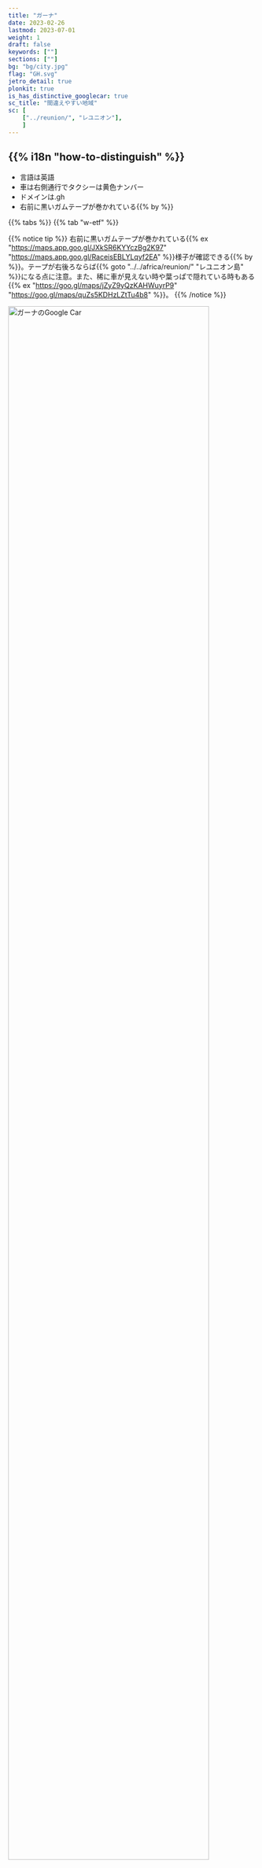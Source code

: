 ```yaml
---
title: "ガーナ"
date: 2023-02-26
lastmod: 2023-07-01
weight: 1
draft: false
keywords: [""]
sections: [""]
bg: "bg/city.jpg"
flag: "GH.svg"
jetro_detail: true
plonkit: true
is_has_distinctive_googlecar: true
sc_title: "間違えやすい地域"
sc: [
    ["../reunion/", "レユニオン"],
    ]
---
```


<div class="main-desciption country-description">
    <h2 class="section-title">{{% i18n "how-to-distinguish" %}}</h2>
    <ul class="rule-list">
        <li>言語は<span class="quiz">英語</span></li>
        <li>車は<span class="quiz">右側</span>通行でタクシーは<span class="quiz">黄</span>色ナンバー</li>
        <li>ドメインは<span class="quiz">.gh</span></li>
        <li>右前に<span class="quiz">黒いガムテープが巻かれている</span>{{% by %}}</li>
    </ul>
</div>

{{% tabs %}}
{{% tab "w-etf" %}}


{{% notice tip %}}
右前に<span class="quiz">黒いガムテープが巻かれている</span>{{% ex "https://maps.app.goo.gl/JXkSR6KYYczBg2K97" "https://maps.app.goo.gl/RaceisEBLYLqyf2EA" %}}様子が確認できる{{% by %}}。テープが右後ろならば{{% goto "../../africa/reunion/" "レユニオン島" %}}になる点に注意。また、稀に車が見えない時や葉っぱで隠れている時もある{{% ex "https://goo.gl/maps/jZyZ9yQzKAHWuyrP9" "https://goo.gl/maps/quZs5KDHzLZtTu4b8" %}}。
{{% /notice %}}

<div class="googlemap-if unclickable no-margin">
<img src="./google-car.jpg" width="90%" alt="ガーナのGoogle Car" />
</div>
<div class="googlemap-if unclickable no-margin">
<img src="./gc-bar.jpg" width="60%">
</div>


<div class="googlemap-if" style="font-size:0.8em;">
<a href="https://twitter.com/fortune_sibanda">@fortune_sibanda のツイート</a>より
</div>

{{% notice note %}}
下を向けば右前に<span class="quiz">黒いガムテープが巻かれている</span>のが見つかるはず。
{{% /notice %}}


<div class="googlemap-if no-margin">
<iframe src="https://www.google.com/maps/embed?pb=!4v1691936131460!6m8!1m7!1sgAvxIUWO5pIl0fftp9X35Q!2m2!1d4.911854235499209!2d-2.292108674069918!3f106.90794429100063!4f-89!5f0.4000000000000002"width="590" height="300" style="border:0;" allowfullscreen="" loading="lazy" referrerpolicy="no-referrer-when-downgrade"></iframe>
</div>



{{% notice tip %}}
タクシーの色の塗り方が独特{{% ex "https://maps.app.goo.gl/zModPxBNsSaL1E5U6" "https://maps.app.goo.gl/36beJJUuYoXJtTT67" "https://maps.app.goo.gl/qF9yVfgunmUfd5pa9" "https://maps.app.goo.gl/kuyBAsBKBjKmrXaM9" "https://goo.gl/maps/iDyTpU2fepMEfKbv9" %}}で<span class="quiz">黄</span>色のナンバー。タクシーは料金メーターが付いておらず料金は乗車時に交渉で決める（ただしUberを使う場合は事前に確定する）らしい。
{{% /notice %}}
<div class="googlemap-if unclickable">
<img src="./mitsubishi_taxi_ghana.jpg" width="70%" />
</div>

{{% /tab %}}
{{% tab "Google Car" %}}

<div class="googlemap-if">
<iframe src="https://www.google.com/maps/embed?pb=!4v1691936074659!6m8!1m7!1sbWjAaSiNj0iNokuIWgBQpA!2m2!1d7.193594791103338!2d-0.1592029517019!3f176.3866237572617!4f-5.728917588183265!5f1.6483086962926574"width="590" height="300" style="border:0;" allowfullscreen="" loading="lazy" referrerpolicy="no-referrer-when-downgrade"></iframe>
</div>

{{% /tab %}}
{{% /tabs %}}


<div class="main-desciption area-description">
    <h2 class="section-title">{{% i18n "narrow-down-the-area" %}}</h2>
    <ul class="rule-list">
        <li>農業や植生が場所によって異なる
            <ul>
                <li>アブラヤシやバナナの木は南部に多い</li>
                <li>データ提供元：<a href="https://ipad.fas.usda.gov/countrysummary/default.aspx?id=GH">Ghana Country Summary - U.S. Department of Agriculture(USDA)</a>・一部画像を加工しています</li>
            </ul>
        </li>
        <li>一応市外局番で地域が分かることがあるらしい
            <ul>
                <li>030：{{% goto "https://goo.gl/maps/Bc3AgoBwfVqxFiAX9" "アクラ" map %}}</li>
                <li>031：{{% goto "https://goo.gl/maps/6hbLhfo6vwKkwpBN7" "セコンディ・タコラディ" map %}}</li>
                <li>032：{{% goto "https://goo.gl/maps/k9MbbESbqpcmh8A76" "クマシ" map %}}</li>
                <li>037：{{% goto "https://goo.gl/maps/AQjBPcq9p8Dp1UHK8" "タマレ" map %}}</li>
            </ul>
        </li>
        <li>南へ行くほどヤシの木があり木の密度も高い。北はサバンナ気候の場所が多い。</li>
    </ul>
</div>

{{% tabs %}}
{{% tab "アブラヤシ" %}}
<div class="googlemap-if unclickable">
<img src="./20230522-palm.png" width="70%" />
</div>
{{% notice tip %}}
アブラヤシやバナナの木は南部に多い。これらの木がないならば北部に置いてみる。
{{% /notice %}}
{{% /tab %}}
{{% tab "市外局番" %}}
<div class="googlemap-if unclickable">
<img src="./ghana_regional_phone_codes.jpg" alt="ガーナの市外局番" width="70%" />
</div>
{{% notice tip %}}
覚えるに越したことはないけれど街中以外では見つからない可能性が高い上に携帯が多いので、都市名と地域ごとの植生や雰囲気を覚えることを優先した方がいいように思う。たまたまFAXの番号を見かけたら参考にしてみる。
{{% /notice %}}
{{% /tab %}}
{{% tab "植生" %}}
<div class="googlemap-if unclickable">
<img src="./2023-09-02-20-28-52.png" alt="ガーナの植生" width="500px" />
</div>

{{% notice tip %}}
自分の場合は地面が露出している場所が多かったり低木が多いならば上半分のサバンナ気候の場所に行ってみることが多い{{% ref "https://d1wqtxts1xzle7.cloudfront.net/57120260/Land_Use_and_Misuse_Human_Appropriation_20180802-5137-92o7ak-libre.pdf?1533217497=&response-content-disposition=inline%3B+filename%3DLand_Use_and_Misuse_Human_Appropriation.pdf&Expires=1693657799&Signature=EPz7LUYs-Gph~ht6xfQIYrg2~RCzjdm2R3cTQxBmzPU61diG~82GbDe3X~s21V~N9hSVDFCxND4FEIF~R58Mx6HaxFCpIvziLzQ6S5Fk9FH4WE4KINyoxz82kD6McTR0ksBqZ5ftFv~Sog~2svocE6Q1LCFXEPby6Rh2Lz0Fh6hHjMvTUWsycsxTzVmHb-P1Xr94mVN9maqkpMMCIa5rMwwAm2hVeJUCM4aPKq6Z1xR79HFC574wFF~daGENtBk-iQQeU6D5VJGGjgNmvYv6bQ1DqCiwNx~sZfjViro7MgPlGvK4AWHEY7p-pW~SUEslBtqfrbDTjRAxJNPkEqhBcg__&Key-Pair-Id=APKAJLOHF5GGSLRBV4ZA" "Appiah, Divine Odame, Balikisu Osman, and James Boafo. 『Land use and misuse; Human appropriation of land ecosystems services in Ghana.』 International Journal of Ecosystem 4.1 (2014): 24-33." %}}。画像は参考文献より引用。
{{% /notice %}}
{{% /tab %}}
{{% /tabs %}}

<div class="main-desciption area-description">
    <ul class="rule-list">
        <li>南東の湖周りは山がちなエリアが多い</li>
    </ul>
</div>

{{% tabs %}}
{{% tab "山がちなエリア" %}}
{{% notice tip %}}
このマップの白い部分は高い山が多い{{% ex "https://maps.app.goo.gl/J5CKmYU4T4WuXnwF9" "https://maps.app.goo.gl/daef443oT3wCuJWu9" %}}。
{{% /notice %}}
<div class="googlemap-if unclickable no-margin">
<img src="./Ghana_physical_map.svg" width="70%" />
</div>
{{% /tab %}}
{{% /tabs %}}

{{% imgref %}}
<li><a href="https://twitter.com/fortune_sibanda/status/693167610054250496?s=20">*オリジナルのツイート『Google StreetView driving in Ghana started today. #MoreVim! from @fortune_sibanda』</a>, 本人に掲載許可頂いてます.</li>
{{% /imgref %}}

